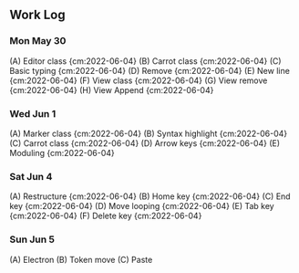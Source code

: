 ## Work Log
### Mon May 30
(A) Editor class {cm:2022-06-04}
(B) Carrot class {cm:2022-06-04}
(C) Basic typing {cm:2022-06-04}
(D) Remove {cm:2022-06-04}
(E) New line {cm:2022-06-04}
(F) View class {cm:2022-06-04}
(G) View remove {cm:2022-06-04}
(H) View Append {cm:2022-06-04}
### Wed Jun 1
(A) Marker class {cm:2022-06-04}
(B) Syntax highlight {cm:2022-06-04}
(C) Carrot class {cm:2022-06-04}
(D) Arrow keys {cm:2022-06-04}
(E) Moduling {cm:2022-06-04}
### Sat Jun 4
(A) Restructure {cm:2022-06-04}
(B) Home key {cm:2022-06-04}
(C) End key {cm:2022-06-04}
(D) Move looping {cm:2022-06-04}
(E) Tab key {cm:2022-06-04}
(F) Delete key {cm:2022-06-04}
### Sun Jun 5
(A) Electron
(B) Token move
(C) Paste
